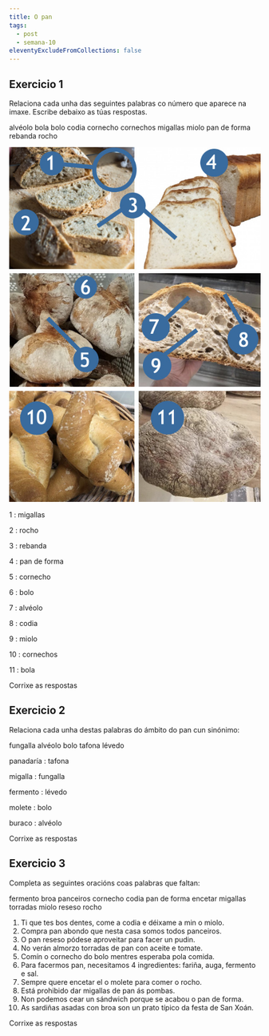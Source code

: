 ```yaml
---
title: O pan
tags:
  - post
  - semana-10
eleventyExcludeFromCollections: false
---
```

## Exercicio 1 

Relaciona cada unha das seguintes palabras co número que aparece na imaxe.
Escribe debaixo as túas respostas.

<e-layer>
  <e-tag color=3>alvéolo</e-tag>
  <e-tag color=3>bola</e-tag>
  <e-tag color=3>bolo</e-tag>
  <e-tag color=3>codia</e-tag>
  <e-tag color=3>cornecho</e-tag>
  <e-tag color=3>cornechos</e-tag>
  <e-tag color=3>migallas</e-tag>
  <e-tag color=3>miolo</e-tag>
  <e-tag color=3>pan de forma</e-tag>
  <e-tag color=3>rebanda</e-tag>
  <e-tag color=3>rocho</e-tag>
</e-layer>

![](/static/img/pan.jpg)

1
: <e-answer size=16>migallas</e-anwser>

2
: <e-answer size=16>rocho</e-anwser>

3
: <e-answer size=16>rebanda</e-anwser>

4
: <e-answer size=16>pan de forma</e-anwser>

5
: <e-answer size=16>cornecho</e-anwser>

6
: <e-answer size=16>bolo</e-anwser>

7
: <e-answer size=16>alvéolo</e-anwser>

8
: <e-answer size=16>codia</e-anwser>

9
: <e-answer size=16>miolo</e-anwser>

10
: <e-answer size=16>cornechos</e-anwser>

11
: <e-answer size=16>bola</e-anwser>

<e-validate>Corrixe as respostas</e-validate>

## Exercicio 2

Relaciona cada unha destas palabras do ámbito do pan cun sinónimo: 

<e-tag color=4>fungalla</e-tag> <e-tag color=4>alvéolo</e-tag> <e-tag color=4>bolo</e-tag> <e-tag color=4>tafona</e-tag> <e-tag color=4>lévedo</e-tag>

panadaría
: <e-answer>tafona</e-answer>

migalla
: <e-answer>fungalla</e-answer>

fermento
: <e-answer>lévedo</e-answer>

molete
: <e-answer>bolo</e-answer>

buraco
: <e-answer>alvéolo</e-answer>

<e-validate>Corrixe as respostas</e-validate>

## Exercicio 3

Completa as seguintes oracións coas palabras que faltan: 

<e-tag color=2>fermento</e-tag> <e-tag color=2>broa</e-tag> <e-tag color=2>panceiros</e-tag> <e-tag color=2>cornecho</e-tag> <e-tag color=2>codia</e-tag> <e-tag color=2>pan de forma</e-tag> <e-tag color=2>encetar</e-tag> <e-tag color=2>migallas</e-tag> <e-tag color=2>torradas</e-tag> <e-tag color=2>miolo</e-tag> <e-tag color=2>reseso</e-tag> <e-tag color=2>rocho</e-tag>

1. Ti que tes bos dentes, come a <e-answer>codia</e-answer> e déixame a min o <e-answer>miolo</e-answer>.
2. Compra pan abondo que nesta casa somos todos <e-answer>panceiros</e-answer>.
3. O pan <e-answer>reseso</e-answer> pódese aproveitar para facer un pudin.
4. No verán almorzo <e-answer>torradas</e-answer> de pan con aceite e tomate.
5. Comín o <e-answer>cornecho</e-answer> do bolo mentres esperaba pola comida.
6. Para facermos pan, necesitamos 4 ingredientes: fariña, auga, <e-answer>fermento</e-answer> e sal.
7. Sempre quere <e-answer>encetar</e-answer> el o molete para comer o <e-answer>rocho</e-answer>.
8. Está prohibido dar <e-answer>migallas</e-answer> de pan ás pombas.
9. Non podemos cear un sándwich porque se acabou o <e-answer>pan de forma</e-answer>.
10. As sardiñas asadas con <e-answer>broa</e-answer> son un prato típico da festa de San Xoán.

<e-validate>Corrixe as respostas</e-validate>
